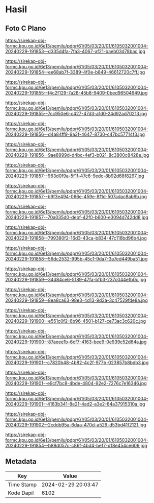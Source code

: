# Hasil

## Foto C Plano

https://sirekap-obj-formc.kpu.go.id/6e13/pemilu/pdpr/61/05/03/20/01/6105032001004-20240229-191853--d335d4fa-7fa3-4067-af21-baeb03d78bac.jpg

https://sirekap-obj-formc.kpu.go.id/6e13/pemilu/pdpr/61/05/03/20/01/6105032001004-20240229-191854--ee68ab7f-3389-4f0e-b849-46612720c7ff.jpg

https://sirekap-obj-formc.kpu.go.id/6e13/pemilu/pdpr/61/05/03/20/01/6105032001004-20240229-191855--f4c2f129-7a28-45b8-9409-0bed96504649.jpg

https://sirekap-obj-formc.kpu.go.id/6e13/pemilu/pdpr/61/05/03/20/01/6105032001004-20240229-191855--7cc950e6-c427-47d3-a1d0-24d92ad70213.jpg

https://sirekap-obj-formc.kpu.go.id/6e13/pemilu/pdpr/61/05/03/20/01/6105032001004-20240229-191856--d4a84ff9-9a3f-4647-8730-c47bc57714f3.jpg

https://sirekap-obj-formc.kpu.go.id/6e13/pemilu/pdpr/61/05/03/20/01/6105032001004-20240229-191856--9ae8999d-d4bc-4ef3-b021-8c3800c8428e.jpg

https://sirekap-obj-formc.kpu.go.id/6e13/pemilu/pdpr/61/05/03/20/01/6105032001004-20240229-191857--963d0f9a-5f1f-47c6-9edc-8b92d68f8297.jpg

https://sirekap-obj-formc.kpu.go.id/6e13/pemilu/pdpr/61/05/03/20/01/6105032001004-20240229-191857--b9f3e494-066e-459e-8f1d-507adac8ab6b.jpg

https://sirekap-obj-formc.kpu.go.id/6e13/pemilu/pdpr/61/05/03/20/01/6105032001004-20240229-191857--70a035d0-debf-42f0-b600-e3094d742dd8.jpg

https://sirekap-obj-formc.kpu.go.id/6e13/pemilu/pdpr/61/05/03/20/01/6105032001004-20240229-191858--799380f2-16d3-43ca-b834-47c116bd96b4.jpg

https://sirekap-obj-formc.kpu.go.id/6e13/pemilu/pdpr/61/05/03/20/01/6105032001004-20240229-191858--56dc2532-995b-45c1-9da7-3a7ed449ba51.jpg

https://sirekap-obj-formc.kpu.go.id/6e13/pemilu/pdpr/61/05/03/20/01/6105032001004-20240229-191859--34d84ce6-5189-47fa-bfb3-237c044efb0c.jpg

https://sirekap-obj-formc.kpu.go.id/6e13/pemilu/pdpr/61/05/03/20/01/6105032001004-20240229-191859--8ea8ca63-98e3-4d13-9d3a-3c47529fde8a.jpg

https://sirekap-obj-formc.kpu.go.id/6e13/pemilu/pdpr/61/05/03/20/01/6105032001004-20240229-191900--e551c0f2-6b96-4501-b127-ce73ac3c620c.jpg

https://sirekap-obj-formc.kpu.go.id/6e13/pemilu/pdpr/61/05/03/20/01/6105032001004-20240229-191900--87aeee1b-6cf7-4163-bee9-0e939c52d64a.jpg

https://sirekap-obj-formc.kpu.go.id/6e13/pemilu/pdpr/61/05/03/20/01/6105032001004-20240229-191901--c7820b48-4b82-4c2f-977b-023857b8bdb3.jpg

https://sirekap-obj-formc.kpu.go.id/6e13/pemilu/pdpr/61/05/03/20/01/6105032001004-20240229-191901--e9cf7bc8-4bde-4804-92e2-7276c7e16346.jpg

https://sirekap-obj-formc.kpu.go.id/6e13/pemilu/pdpr/61/05/03/20/01/6105032001004-20240229-191901--4183b341-8e21-4ad2-a3e2-84a37915310a.jpg

https://sirekap-obj-formc.kpu.go.id/6e13/pemilu/pdpr/61/05/03/20/01/6105032001004-20240229-191902--2cddb95a-6daa-470d-a529-d53bd41f2121.jpg

https://sirekap-obj-formc.kpu.go.id/6e13/pemilu/pdpr/61/05/03/20/01/6105032001004-20240229-191854--b88d057c-c86f-4bd4-bef7-d18e454ce609.jpg


## Metadata

| Key        | Value               |
| ---------- | ------------------- |
| Time Stamp | 2024-02-29 20:03:47 |
| Kode Dapil | 6102                |



